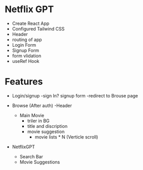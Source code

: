 # Netflix GPT


- Create React App
- Configured Tailwind CSS
- Header 
- routing of app
- Login Form
- Signup Form
- form vlidation
- useRef Hook 



# Features 
- Login/signup 
    -sign In? signup form
    -redirect to Brouse page

- Browse (After auth)
    -Header
    - Main Movie
        - triler in BG
        - title and discription
        - movie suggestion
            - movie lists * N (Verticle scroll)

- NetflixGPT
    - Search Bar
    - Movie Suggestions